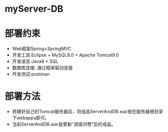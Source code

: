 # myServer-DB
# 部署约束
- Web框架Spring+SpringMVC
- 开发工具:Eclipse + MySQL8.0 + Apache Tomcat9.0
- 开发语言:Java8 + SQL
- 数据库连接: 通过框架驱动连接
- 开发测试:postman

# 部署方法
- 搭建好自己的Tomcat服务器后，将成品ServerAndDB.war放在服务器根目录下webapps即可。
- 当前ServerAndDB.war是更新“调查问卷”后的成品。
